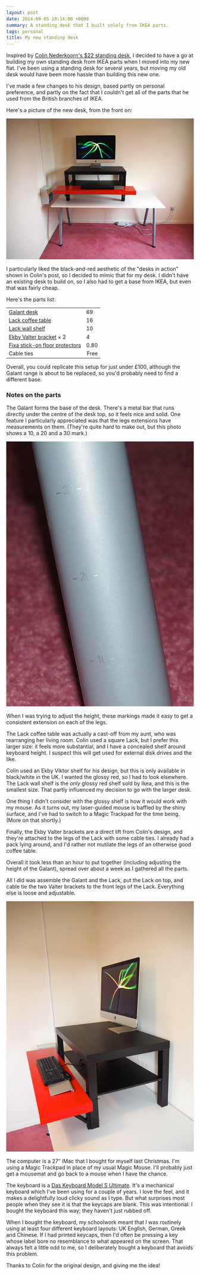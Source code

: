 ```yaml
---
layout: post
date: 2014-09-05 19:14:00 +0000
summary: A standing desk that I built solely from IKEA parts.
tags: personal
title: My new standing desk
---
```


Inspired by [Colin Nederkoorn's $22 standing desk][colin], I decided to have a go at building my own standing desk from IKEA parts when I moved into my new flat. I've been using a standing desk for several years, but moving my old desk would have been more hassle than building this new one.

I've made a few changes to his design, based partly on personal preference, and partly on the fact that I couldn't get all of the parts that he used from the British branches of IKEA.

Here's a picture of the new desk, from the front on:

![](/images/2014/standing_desk.jpg)

<!-- summary -->

I particularly liked the black-and-red aesthetic of the "desks in action" shown in Colin's post, so I decided to mimic that for my desk. I didn't have an existing desk to build on, so I also had to get a base from IKEA, but even that was fairly cheap.

Here's the parts list:

<table id="pricelist">
  <tr>
    <td>
      <a href="http://www.ikea.com/gb/en/catalog/products/S69857764/">Galant desk</a>
    </td>
    <td class="price">
      69
    </td>
  </tr>
  <tr>
    <td>
      <a href="http://www.ikea.com/gb/en/catalog/products/00095036/#/40104294">Lack coffee table</a>
    </td>
    <td class="price">
      16
    </td>
  </tr>
  <tr>
    <td>
      <a href="http://www.ikea.com/gb/en/catalog/products/90282180/#/50193732">Lack wall shelf</a>
    </td>
    <td class="price">
      10
    </td>
  </tr>
  <tr>
    <td>
      <a href="http://www.ikea.com/gb/en/catalog/products/00167472/">Ekby Valter bracket</a> × 2
    </td>
    <td class="price">
      4
    </td>
  </tr>
  <tr>
    <td>
      <a href="http://www.ikea.com/gb/en/catalog/products/24155600/">Fixa stick-on floor protectors</a>
    </td>
    <td class="price">
      0.80
    </td>
  </tr>
  <tr>
    <td>
      Cable ties
    </td>
    <td style="float:right;">
      Free
    </td>
  </tr>
</table>

Overall, you could replicate this setup for just under £100, although the Galant range is about to be replaced, so you'd probably need to find a different base.

### Notes on the parts

The Galant forms the base of the desk. There's a metal bar that runs directly under the centre of the desk top, so it feels nice and solid. One feature I particularly appreciated was that the legs extensions have measurements on them. (They're quite hard to make out, but this photo shows a 10, a 20 and a 30 mark.)

![](/images/2014/galant_leg.jpg)

When I was trying to adjust the height, these markings made it easy to get a consistent extension on each of the legs.

The Lack coffee table was actually a cast-off from my aunt, who was rearranging her living room. Colin used a square Lack, but I prefer this larger size: it feels more substantial, and I have a concealed shelf around keyboard height. I suspect this will get used for external disk drives and the like.

Colin used an Ekby Viktor shelf for his design, but this is only available in black/white in the UK. I wanted the glossy red, so I had to look elsewhere. The Lack wall shelf is the *only* glossy red shelf sold by Ikea, and this is the smallest size. That partly influenced my decision to go with the larger desk.

One thing I didn't consider with the glossy shelf is how it would work with my mouse. As it turns out, my laser-guided mouse is baffled by the shiny surface, and I've had to switch to a Magic Trackpad for the time being. (More on that shortly.)

Finally, the Ekby Valter brackets are a direct lift from Colin's design, and they're attached to the legs of the Lack with some cable ties. I already had a pack lying around, and I'd rather not mutilate the legs of an otherwise good coffee table.

Overall it took less than an hour to put together (including adjusting the height of the Galant), spread over about a week as I gathered all the parts.

All I did was assemble the Galant and the Lack, put the Lack on top, and cable tie the two Valter brackets to the front legs of the Lack. Everything else is loose and adjustable.

![](/images/2014/standing_desk_side.jpg)

The computer is a 27″ iMac that I bought for myself last Christmas. I'm using a Magic Trackpad in place of my usual Magic Mouse. I'll probably just get a mousemat and go back to a mouse when I have the chance.

The keyboard is a [Das Keyboard Model S Ultimate][das]. It's a mechanical keyboard which I've been using for a couple of years. I love the feel, and it makes a delightfully loud clicky sound as I type. But what surprises most people when they see it is that the keycaps are blank. This was intentional: I bought the keyboard this way; they haven't just rubbed off.

When I bought the keyboard, my schoolwork meant that I was routinely using at least four different keyboard layouts: UK English, German, Greek and Chinese. If I had printed keycaps, then I'd often be pressing a key whose label bore no resemblance to what appeared on the screen. That always felt a little odd to me, so I deliberately bought a keyboard that avoids this problem.

<!-- There are some more photos of the desk on [my Flickr page][flickr]. As I tweak the setup, I'll add new pictures there. -->

Thanks to Colin for the original design, and giving me the idea!

[colin]: http://iamnotaprogrammer.com/Ikea-Standing-desk-for-22-dollars.html
[das]: http://shop.daskeyboard.com/collections/products/products/das-keyboard-ultimate-model-s
[flickr]: https://www.flickr.com/photos/alexwlchan/sets/72157646856004900/